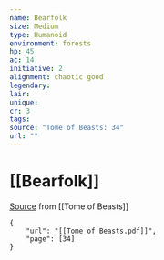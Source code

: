 ```yaml
---
name: Bearfolk
size: Medium
type: Humanoid
environment: forests
hp: 45
ac: 14
initiative: 2
alignment: chaotic good
legendary: 
lair: 
unique: 
cr: 3
tags: 
source: "Tome of Beasts: 34"
url: ""
---
```

# [[Bearfolk]]

[Source](zotero://open-pdf/library/items/ULEQWHJM?page=34) from [[Tome of Beasts]]

```pdf
{
	"url": "[[Tome of Beasts.pdf]]",
	"page": [34]
}
```


